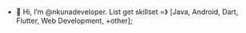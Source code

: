 - 👋 Hi, I’m @nkunadeveloper. 
List<String> get skillset =》 
[Java, Android, Dart, Flutter, Web Development, +other];
